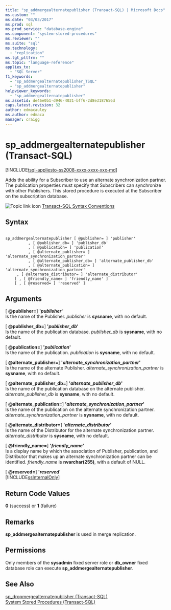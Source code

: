 ```yaml
---
title: "sp_addmergealternatepublisher (Transact-SQL) | Microsoft Docs"
ms.custom: ""
ms.date: "03/03/2017"
ms.prod: sql
ms.prod_service: "database-engine"
ms.component: "system-stored-procedures"
ms.reviewer: ""
ms.suite: "sql"
ms.technology: 
  - "replication"
ms.tgt_pltfrm: ""
ms.topic: "language-reference"
applies_to: 
  - "SQL Server"
f1_keywords: 
  - "sp_addmergealternatepublisher_TSQL"
  - "sp_addmergealternatepublisher"
helpviewer_keywords: 
  - "sp_addmergealternatepublisher"
ms.assetid: de46e0b1-d946-4021-bff6-2d8e3187656d
caps.latest.revision: 32
author: edmacauley
ms.author: edmaca
manager: craigg
---
```

# sp_addmergealternatepublisher (Transact-SQL)
[!INCLUDE[tsql-appliesto-ss2008-xxxx-xxxx-xxx-md](../../includes/tsql-appliesto-ss2008-xxxx-xxxx-xxx-md.md)]

  Adds the ability for a Subscriber to use an alternate synchronization partner. The publication properties must specify that Subscribers can synchronize with other Publishers. This stored procedure is executed at the Subscriber on the subscription database.  
  
 ![Topic link icon](../../database-engine/configure-windows/media/topic-link.gif "Topic link icon") [Transact-SQL Syntax Conventions](../../t-sql/language-elements/transact-sql-syntax-conventions-transact-sql.md)  
  
## Syntax  
  
```  
  
sp_addmergealternatepublisher [ @publisher= ] 'publisher'  
          , [ @publisher_db= ] 'publisher_db'  
          , [ @publication= ] 'publication'  
          , [ @alternate_publisher= ] 'alternate_synchronization_partner'  
          , [ @alternate_publisher_db= ] 'alternate_publisher_db'  
          , [ @alternate_publication= ] 'alternate_synchronization_partner'  
     , [ @alternate_distributor= ] 'alternate_distributor'   
    [ , [ @friendly_name= ] 'friendly_name' ]   
    [ , [ @reserved= ] 'reserved' ]  
```  
  
## Arguments  
 [ **@publisher=**] **'***publisher***'**  
 Is the name of the Publisher. *publisher* is **sysname**, with no default.  
  
 [ **@publisher_db=**] **'***publisher_db***'**  
 Is the name of the publication database. *publisher_db* is **sysname**, with no default.  
  
 [ **@publication=**] **'***publication***'**  
 Is the name of the publication. *publication* is **sysname**, with no default.  
  
 [ **@alternate_publisher=**] **'***alternate_synchronization_partner***'**  
 Is the name of the alternate Publisher. *alternate_synchronization_partner* is **sysname**, with no default.  
  
 [ **@alternate_publisher_db=**] **'***alternate_publisher_db***'**  
 Is the name of the publication database on the alternate publisher. *alternate_publisher_db* is **sysname**, with no default.  
  
 [ **@alternate_publication=**] **'***alternate_synchronization_partner***'**  
 Is the name of the publication on the alternate synchronization partner. *alternate_synchronization_partner* is **sysname**, with no default.  
  
 [ **@alternate_distributor=**] **'***alternate_distributor***'**  
 Is the name of the Distributor for the alternate synchronization partner. *alternate_distributor* is **sysname**, with no default.  
  
 [ **@friendly_name=**] **'***friendly_name***'**  
 Is a display name by which the association of Publisher, publication, and Distributor that makes up an alternate synchronization partner can be identified. *friendly_name* is **nvarchar(255)**, with a default of NULL.  
  
 [ **@reserved=**] **'***reserved***'**  
 [!INCLUDE[ssInternalOnly](../../includes/ssinternalonly-md.md)]  
  
## Return Code Values  
 **0** (success) or **1** (failure)  
  
## Remarks  
 **sp_addmergealternatepublisher** is used in merge replication.  
  
## Permissions  
 Only members of the **sysadmin** fixed server role or **db_owner** fixed database role can execute **sp_addmergealternatepublisher**.  
  
## See Also  
 [sp_dropmergealternatepublisher &#40;Transact-SQL&#41;](../../relational-databases/system-stored-procedures/sp-dropmergealternatepublisher-transact-sql.md)   
 [System Stored Procedures &#40;Transact-SQL&#41;](../../relational-databases/system-stored-procedures/system-stored-procedures-transact-sql.md)  
  
  
